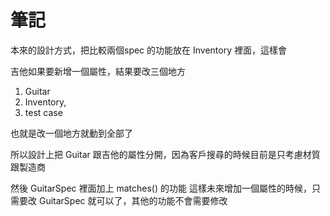 # 筆記

本來的設計方式，把比較兩個spec 的功能放在 Inventory 裡面，這樣會

吉他如果要新增一個屬性，結果要改三個地方

1. Guitar
2. Inventory,
3. test case

也就是改一個地方就動到全部了

所以設計上把 Guitar 跟吉他的屬性分開，因為客戶搜尋的時候目前是只考慮材質跟製造商

然後 GuitarSpec 裡面加上 matches() 的功能
這樣未來增加一個屬性的時候，只需要改 GuitarSpec 就可以了，其他的功能不會需要修改
